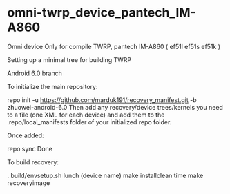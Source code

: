 omni-twrp_device_pantech_IM-A860
=========================

Omni device Only for compile TWRP, pantech IM-A860 ( ef51l ef51s ef51k ) 

Setting up a minimal tree for building TWRP

Android 6.0 branch

To initialize the main repository:

repo init -u https://github.com/marduk191/recovery_manifest.git -b zhuowei-android-6.0
Then add any recovery/device trees/kernels you need to a file (one XML for each device) and add them to the .repo/local_manifests folder of your initialized repo folder.

Once added:

repo sync
Done

To build recovery:

. build/envsetup.sh
lunch (device name)
make installclean
time make recoveryimage